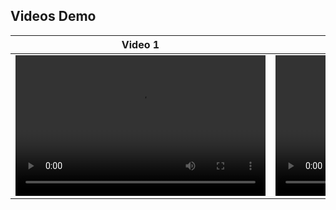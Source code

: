 ## Videos Demo

| Video 1                                    | Video 2                                    |
|--------------------------------------------|--------------------------------------------|
| <video controls width="400" height="225"><source src="video/day#1.mp4" type="video/mp4"></video>  | <video controls width="400" height="225"><source src="video/day#2.mp4" type="video/mp4"></video> |